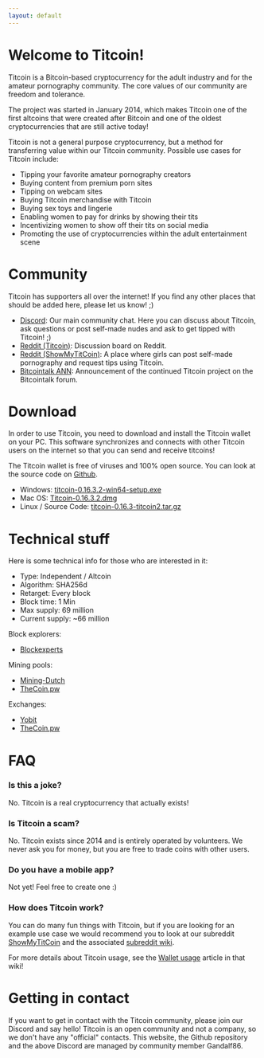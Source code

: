 ```yaml
---
layout: default
---
```


# Welcome to Titcoin!

Titcoin is a Bitcoin-based cryptocurrency for the adult industry and for the amateur pornography community. The core values of our community are freedom and tolerance.

The project was started in January 2014, which makes Titcoin one of the first altcoins that were created after Bitcoin and one of the oldest cryptocurrencies that are still active today!

Titcoin is not a general purpose cryptocurrency, but a method for transferring value within our Titcoin community. Possible use cases for Titcoin include:

* Tipping your favorite amateur pornography creators
* Buying content from premium porn sites
* Tipping on webcam sites
* Buying Titcoin merchandise with Titcoin
* Buying sex toys and lingerie
* Enabling women to pay for drinks by showing their tits
* Incentivizing women to show off their tits on social media
* Promoting the use of cryptocurrencies within the adult entertainment scene

# Community

Titcoin has supporters all over the internet! If you find any other places that should be added here, please let us know! ;)

* [Discord](https://discord.gg/PADaP7s): Our main community chat. Here you can discuss about Titcoin, ask questions or post self-made nudes and ask to get tipped with Titcoin! ;)
* [Reddit (Titcoin)](https://www.reddit.com/r/titcoin/): Discussion board on Reddit.
* [Reddit (ShowMyTitCoin)](https://www.reddit.com/r/ShowMyTitCoin/): A place where girls can post self-made pornography and request tips using Titcoin.
* [Bitcointalk ANN](https://bitcointalk.org/index.php?topic=5018869.0): Announcement of the continued Titcoin project on the Bitcointalk forum.

# Download

In order to use Titcoin, you need to download and install the Titcoin wallet on your PC. This software synchronizes and connects with other Titcoin users on the internet so that you can send and receive titcoins!

The Titcoin wallet is free of viruses and 100% open source. You can look at the source code on [Github](https://github.com/titcoin/titcoin/).

* Windows: [titcoin-0.16.3.2-win64-setup.exe](https://github.com/titcoin/titcoin/releases/download/v0.16.3-titcoin2/titcoin-0.16.3.2-win64-setup.exe)
* Mac OS: [Titcoin-0.16.3.2.dmg](https://github.com/titcoin/titcoin/releases/download/v0.16.3-titcoin2/Titcoin-0.16.3.2.dmg)
* Linux / Source Code: [titcoin-0.16.3-titcoin2.tar.gz](https://github.com/titcoin/titcoin/archive/v0.16.3-titcoin2.tar.gz)

# Technical stuff

Here is some technical info for those who are interested in it:

* Type: Independent / Altcoin
* Algorithm: SHA256d
* Retarget: Every block
* Block time: 1 Min
* Max supply: 69 million
* Current supply: ~66 million

Block explorers:
* [Blockexperts](https://www.blockexperts.com/tit)

Mining pools:
* [Mining-Dutch](https://www.mining-dutch.nl/pools/titcoin.php?page=statistics&action=pool)
* [TheCoin.pw](https://tit.thecoin.pw/)

Exchanges:
* [Yobit](https://yobit.net/en/trade/TIT/BTC)
* [TheCoin.pw](https://exchange.thecoin.pw)

# FAQ

### Is this a joke?

No. Titcoin is a real cryptocurrency that actually exists!

### Is Titcoin a scam?

No. Titcoin exists since 2014 and is entirely operated by volunteers. We never ask you for money, but you are free to trade coins with other users.

### Do you have a mobile app?

Not yet! Feel free to create one :)

### How does Titcoin work?

You can do many fun things with Titcoin, but if you are looking for an example use case we would recommend you to look at our subreddit [ShowMyTitCoin](https://www.reddit.com/r/showmytitcoin/?f=flair_name%3A%22Titcoin%22) and the associated [subreddit wiki](https://www.reddit.com/r/showmytitcoin/wiki/index).

For more details about Titcoin usage, see the [Wallet usage](https://www.reddit.com/r/showmytitcoin/wiki/wallet_usage) article in that wiki!

# Getting in contact

If you want to get in contact with the Titcoin community, please join our Discord and say hello! Titcoin is an open community and not a company, so we don't have any "official" contacts. This website, the Github repository and the above Discord are managed by community member Gandalf86.
